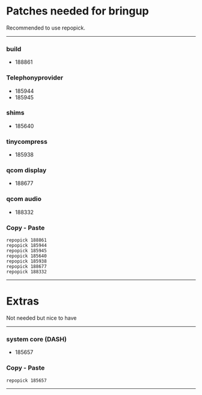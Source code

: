 # Patches needed for bringup

Recommended to use repopick.

-----

### build

- 188861

### Telephonyprovider

- 185944
- 185945

### shims

- 185640

### tinycompress

- 185938

### qcom display

- 188677

### qcom audio

- 188332

### Copy - Paste
    repopick 188861
    repopick 185944
    repopick 185945
    repopick 185640
    repopick 185938
    repopick 188677
    repopick 188332

-----

# Extras

Not needed but nice to have

-----

### system core (DASH)

- 185657

### Copy - Paste
    repopick 185657

-----
